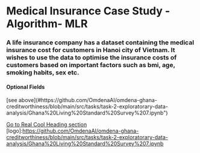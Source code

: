 # Medical Insurance Case Study - Algorithm- MLR
### A life insurance company has a dataset containing the medical insurance cost for customers in Hanoi city of Vietnam. It wishes to use the data to optimise the insurance costs of customers based on important factors such as bmi, age, smoking habits, sex etc.



<h4 id="https://github.com/OmdenaAI/omdena-ghana-creditworthiness/blob/main/src/tasks/task-2-exploratorary-data-analysis/Ghana%20Living%20Standard%20Survey%207.ipynb">
Optional Fields
</h4>
[see above](#https://github.com/OmdenaAI/omdena-ghana-creditworthiness/blob/main/src/tasks/task-2-exploratorary-data-analysis/Ghana%20Living%20Standard%20Survey%207.ipynb")
<a id="my-anchor"></a>

[Go to Real Cool Heading section](#https://github.com/OmdenaAI/omdena-ghana-creditworthiness/blob/main/src/tasks/task-2-exploratorary-data-analysis/Ghana%20Living%20Standard%20Survey%207.ipynb)
[logo]:https://github.com/OmdenaAI/omdena-ghana-creditworthiness/blob/main/src/tasks/task-2-exploratorary-data-analysis/Ghana%20Living%20Standard%20Survey%207.ipynb
